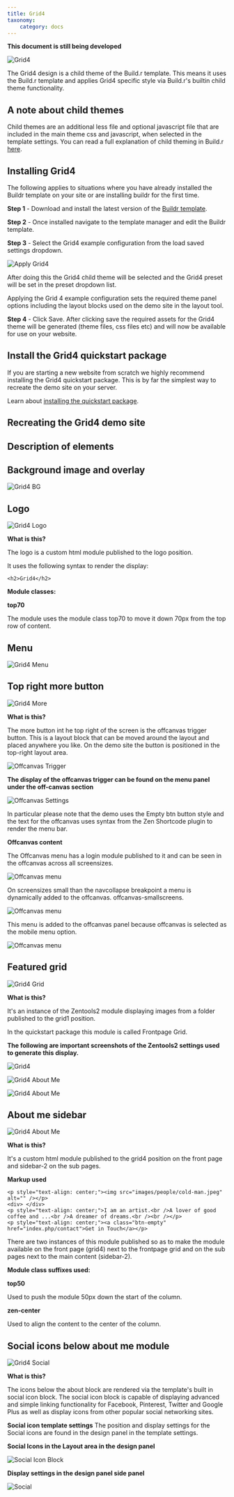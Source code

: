 ```yaml
---
title: Grid4
taxonomy:
    category: docs
---
```


**This document is still being developed** 

<img src="http://www.joomlabamboo.com/images/new/grid4/grid4-responsive.jpg" alt="Grid4" />

The Grid4 design is a child theme of the Build.r template. This means it uses the Build.r template and applies Grid4 specific style via Build.r's builtin child theme functionality.

## A note about child themes
Child themes are an additional less file and optional javascript file that are included in the main theme css and javascript, when selected in the template settings. You can read a full explanation of child theming in Build.r <a href="../style/using-child-themes">here</a>.


## Installing Grid4

The following applies to situations where you have already installed the Buildr template on your site or are installing buildr for the first time.

**Step 1** - Download and install the latest version of the <a href="http://www.joomlabamboo.com/downloads/template-downloads?param=buildr">Buildr template</a>.

**Step 2** - Once installed navigate to the template manager and edit the Buildr template.

**Step 3** - Select the Grid4 example configuration from the load saved settings dropdown.

![Apply Grid4](apply-grid4.gif)

After doing this the Grid4 child theme will be selected and the Grid4 preset will be set in the preset dropdown list.

Applying the Grid 4 example configuration sets the required theme panel options including the layout blocks used on the demo site in the layout tool.

**Step 4** - Click Save. After clicking save the required assets for the Grid4 theme will be generated (theme files, css files etc) and will now be available for use on your website.


## Install the Grid4 quickstart package

If you are starting a new website from scratch we highly recommend installing the Grid4 quickstart package. This is by far the simplest way to recreate the demo site on your server.

Learn about <a href="http://docs.joomlabamboo.com/getting-started/how-to-install-a-joomla-3-quickstart-package">installing the quickstart package</a>.


## Recreating the Grid4 demo site

## Description of elements

## Background image and overlay

![Grid4 BG](grid4-bg.jpg)

## Logo

![Grid4 Logo](grid4-logo.jpg)

**What is this?**

The logo is a custom html module published to the logo position.

It uses the following syntax to render the display:

	<h2>Grid4</h2>

**Module classes:**

**top70**
  
The module uses the module class top70 to move it down 70px from the top row of content.

## Menu

![Grid4 Menu](grid4-menu.jpg)

## Top right more button

![Grid4 More](grid4-more-button.jpg)

**What is this?**

The more button int he top right of the screen is the offcanvas trigger button. This is a layout block that can be moved around the layout and placed anywhere you like. On the demo site the button is positioned in the top-right layout area.

![Offcanvas Trigger](offcanvas-trigger.png)


**The display of the offcanvas trigger can be found on the menu panel under the off-canvas section**
 
![Offcanvas Settings](off-canvas-settings.png)

In particular please note that the demo uses the Empty btn button style and the text for the offcanvas uses syntax from the Zen Shortcode plugin to render the menu bar.

**Offcanvas content**

The Offcanvas menu has a login module published to it and can be seen in the offcanvas across all screensizes.

![Offcanvas menu](offcanvas-desktop.jpg)


On screensizes small than the navcollapse breakpoint a menu is dynamically added to the offcanvas. 
offcanvas-smallscreens.

![Offcanvas menu](offcanvas-smallscreens.jpg)

This menu is added to the offcanvas panel because offcanvas is selected as the mobile menu option.

![Offcanvas menu](offcanvas-menu.png)

## Featured grid

![Grid4 Grid](grid4-featured-grid.jpg)

**What is this?**

It's an instance of the Zentools2 module displaying images from a folder published to the grid1 position.

In the quickstart package this module is called Frontpage Grid.

**The following are important screenshots of the Zentools2 settings used to generate this display.**

![Grid4 ](grid-layout.png)

![Grid4 About Me](grid-options.png)

![Grid4 About Me](grid-content.png)


## About me sidebar

![Grid4 About Me](grid4-about.jpg)


**What is this?**

It's a custom html module published to the grid4 position on the front page and sidebar-2 on the sub pages.

**Markup used**

	<p style="text-align: center;"><img src="images/people/cold-man.jpeg" alt="" /></p>
	<div> </div>
	<p style="text-align: center;">I am an artist.<br />A lover of good coffee and ...<br />A dreamer of dreams.<br /><br /></p>
	<p style="text-align: center;"><a class="btn-empty" href="index.php/contact">Get in Touch</a></p>

There are two instances of this module published so as to make the module available on the front page  (grid4) next to the frontpage grid and on the sub pages next to the main content (sidebar-2).

**Module class suffixes used:**

**top50**

Used to push the module 50px down the start of the column.

**zen-center**

Used to align the content to the center of the column.


## Social icons below about me module

![Grid4 Social](grid4-social.jpg)

**What is this?**

The icons below the about block are rendered via the template's built in social icon block. The social icon block is capable of displaying advanced and simple linking functionality for Facebook, Pinterest, Twitter and Google Plus as well as display icons from other popular social networking sites.

**Social icon template settings**
The position and display settings for the Social icons are found in the design panel in the template settings.

**Social Icons in the Layout area in the design panel**

![Social Icon Block](social-icons-block.png)

**Display settings in the design panel side panel**

![Social](social-settings.png)

